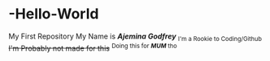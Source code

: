 
# -Hello-World
My First Repository
My Name is **_Ajemina Godfrey_**
<sub>I'm a Rookie to Coding/Github</sub>
~~I'm Probably not made for this~~
<sup>Doing this for **_MUM_** tho</sup>
